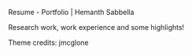 
Resume - Portfolio | Hemanth Sabbella

Research work, work experience and some highlights!

Theme credits: jmcglone
